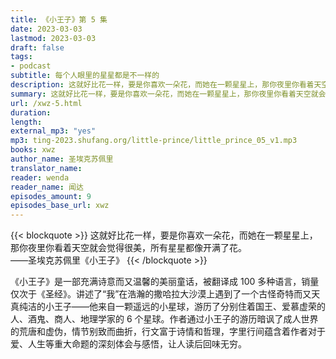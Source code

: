 ```yaml
---
title: 《小王子》第 5 集
date: 2023-03-03
lastmod: 2023-03-03
draft: false
tags:
- podcast
subtitle: 每个人眼里的星星都是不一样的
description: 这就好比花一样，要是你喜欢一朵花，而她在一颗星星上，那你夜里你看着天空就会觉得很美，所有星星都像开满了花。
summary: 这就好比花一样，要是你喜欢一朵花，而她在一颗星星上，那你夜里你看着天空就会觉得很美，所有星星都像开满了花。
url: /xwz-5.html
duration: 
length: 
external_mp3: "yes"
mp3: ting-2023.shufang.org/little-prince/little_prince_05_v1.mp3
books: xwz
author_name: 圣埃克苏佩里
translator_name: 
reader: wenda
reader_name: 闻达
episodes_amount: 9
episodes_base_url: xwz
---
```


{{< blockquote >}}
这就好比花一样，要是你喜欢一朵花，而她在一颗星星上，那你夜里你看着天空就会觉得很美，所有星星都像开满了花。  
——圣埃克苏佩里《小王子》
{{< /blockquote >}}

《小王子》是一部充满诗意而又温馨的美丽童话，被翻译成 100 多种语言，销量仅次于《圣经》。讲述了“我”在浩瀚的撒哈拉大沙漠上遇到了一个古怪奇特而又天真纯洁的小王子——他来自一颗遥远的小星球，游历了分别住着国王、爱慕虚荣的人、酒鬼、商人、地理学家的 6 个星球。作者通过小王子的游历暗讽了成人世界的荒唐和虚伪，情节别致而曲折，行文富于诗情和哲理，字里行间蕴含着作者对于爱、人生等重大命题的深刻体会与感悟，让人读后回味无穷。
